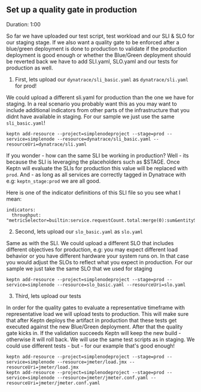 
## Set up a quality gate in production
Duration: 1:00

So far we have uploaded our test script, test workload and our SLI & SLO for our staging stage.
If we also want a quality gate to be enforced after a blue/green deployment is done to production to validate if the production deployment is good enough or whether the Blue/Green deployment should be reverted back we have to add SLI.yaml, SLO.yaml and our tests for production as well.

1. First, lets upload our `dynatrace/sli_basic.yaml` as `dynatrace/sli.yaml` for prod!

We could upload a different sli.yaml for production than the one we have for staging. In a real scenario you probably want this as you may want to include additional indicators from other parts of the infrastructure that you didnt have available in staging. For our sample we just use the same `sli_basic.yaml`!

```
keptn add-resource --project=simplenodeproject --stage=prod --service=simplenode --resource=dynatrace/sli_basic.yaml --resourceUri=dynatrace/sli.yaml
```

If you wonder - how can the same SLI be working in production? Well - its because the SLI is leveraging the placeholders such as $STAGE. Once Keptn will evaluate the SLIs for production this value will be replaced with `prod`. And - as long as all services are correctly tagged in Dynatrace with e.g: `keptn_stage:prod` we are all good.

Here is one of the indicator definitions of this SLI file so you see what I mean:

```
indicators:
  throughput:        "metricSelector=builtin:service.requestCount.total:merge(0):sum&entitySelector=tag(keptn_project:$PROJECT),tag(keptn_stage:$STAGE),tag(keptn_service:$SERVICE),tag(keptn_deployment:$DEPLOYMENT),type(SERVICE)"
```

2. Second, lets upload our `slo_basic.yaml` as `slo.yaml`

Same as with the SLI. We could upload a different SLO that includes different objectives for production, e.g: you may expect different load behavior or you have different hardware your system runs on. In that case you would adjust the SLOs to reflect what you expect in production. For our sample we just take the same SLO that we used for staging

```
keptn add-resource --project=simplenodeproject --stage=prod --service=simplenode --resource=slo_basic.yaml --resourceUri=slo.yaml
```

3. Third, lets upload our tests

In order for the quality gates to evaluate a representative timeframe with representative load we will upload tests to production. This will make sure that after Keptn deploys the artifact in production that these tests get executed against the new Blue/Green deployment. After that the quality gate kicks in. If the validation succeeds Keptn will keep the new build - otherwise it will roll back.
We will use the same test scripts as in staging. We could use different tests - but - for our example that's good enough!

```
keptn add-resource --project=simplenodeproject --stage=prod --service=simplenode --resource=jmeter/load.jmx --resourceUri=jmeter/load.jmx
keptn add-resource --project=simplenodeproject --stage=prod --service=simplenode --resource=jmeter/jmeter.conf.yaml --resourceUri=jmeter/jmeter.conf.yaml
```
